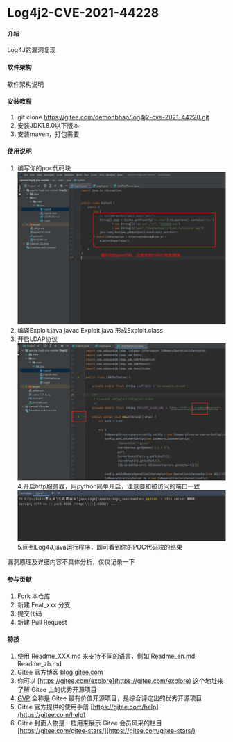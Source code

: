 # Log4j2-CVE-2021-44228

#### 介绍
Log4J的漏洞复现

#### 软件架构
软件架构说明


#### 安装教程

1.  git clone https://gitee.com/demonbhao/log4j2-cve-2021-44228.git
2.  安装JDK1.8.0以下版本
3.  安装maven，打包需要

#### 使用说明

1.  编写你的poc代码块
![输入图片说明](image.png)
2.  编译Exploit.java
javac Exploit.java
形成Exploit.class
3.  开启LDAP协议
![输入图片说明](image/image.png)
4.开启http服务器，用python简单开启，注意要和被访问的端口一致
![输入图片说明](image/p4image.png)
5.回到Log4J.java运行程序，即可看到你的POC代码块的结果

漏洞原理及详细内容不具体分析，仅仅记录一下

#### 参与贡献

1.  Fork 本仓库
2.  新建 Feat_xxx 分支
3.  提交代码
4.  新建 Pull Request


#### 特技

1.  使用 Readme\_XXX.md 来支持不同的语言，例如 Readme\_en.md, Readme\_zh.md
2.  Gitee 官方博客 [blog.gitee.com](https://blog.gitee.com)
3.  你可以 [https://gitee.com/explore](https://gitee.com/explore) 这个地址来了解 Gitee 上的优秀开源项目
4.  [GVP](https://gitee.com/gvp) 全称是 Gitee 最有价值开源项目，是综合评定出的优秀开源项目
5.  Gitee 官方提供的使用手册 [https://gitee.com/help](https://gitee.com/help)
6.  Gitee 封面人物是一档用来展示 Gitee 会员风采的栏目 [https://gitee.com/gitee-stars/](https://gitee.com/gitee-stars/)
